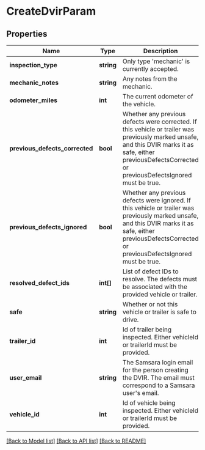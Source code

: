 # CreateDvirParam

## Properties
Name | Type | Description | Notes
------------ | ------------- | ------------- | -------------
**inspection_type** | **string** | Only type &#39;mechanic&#39; is currently accepted. | 
**mechanic_notes** | **string** | Any notes from the mechanic. | [optional] 
**odometer_miles** | **int** | The current odometer of the vehicle. | [optional] 
**previous_defects_corrected** | **bool** | Whether any previous defects were corrected. If this vehicle or trailer was previously marked unsafe, and this DVIR marks it as safe, either previousDefectsCorrected or previousDefectsIgnored must be true. | [optional] 
**previous_defects_ignored** | **bool** | Whether any previous defects were ignored. If this vehicle or trailer was previously marked unsafe, and this DVIR marks it as safe, either previousDefectsCorrected or previousDefectsIgnored must be true. | [optional] 
**resolved_defect_ids** | **int[]** | List of defect IDs to resolve.  The defects must be associated with the provided vehicle or trailer. | [optional] 
**safe** | **string** | Whether or not this vehicle or trailer is safe to drive. | 
**trailer_id** | **int** | Id of trailer being inspected. Either vehicleId or trailerId must be provided. | [optional] 
**user_email** | **string** | The Samsara login email for the person creating the DVIR. The email must correspond to a Samsara user&#39;s email. | 
**vehicle_id** | **int** | Id of vehicle being inspected. Either vehicleId or trailerId must be provided. | [optional] 

[[Back to Model list]](../README.md#documentation-for-models) [[Back to API list]](../README.md#documentation-for-api-endpoints) [[Back to README]](../README.md)


